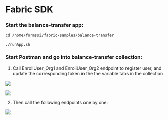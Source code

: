 # Fabric SDK

### Start the balance-transfer app:

```
cd /home/formssi/fabric-samples/balance-transfer
```

```
./runApp.sh
```


### Start Postman and go into balance-transfer collection:

1.	Call EnrollUser_Org1 and EnrollUser_Org2 endpoint to register user, and update the corresponding token in the the variable tabs in the collection

![](https://github.com/janeleung0802/blockchain/blob/master/postman01.jpg)

![](https://github.com/janeleung0802/blockchain/blob/master/postman02.jpg)

2.	Then call the following endpoints one by one:

![](https://github.com/janeleung0802/blockchain/blob/master/postman03.jpg)